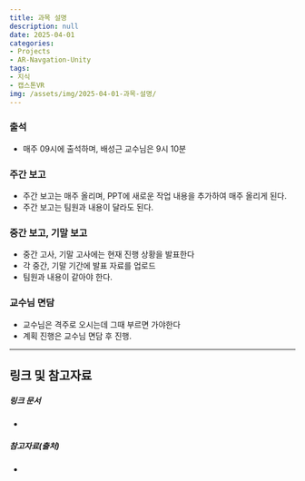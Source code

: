 ```yaml
---
title: 과목 설명
description: null
date: 2025-04-01
categories:
- Projects
- AR-Navgation-Unity
tags:
- 지식
- 캡스톤VR
img: /assets/img/2025-04-01-과목-설명/
---
```

### 출석
- 매주 09시에 출석하며, 배성근 교수님은 9시 10분

### 주간 보고
- 주간 보고는 매주 올리며, PPT에 새로운 작업 내용을 추가하여 매주 올리게 된다.
- 주간 보고는 팀원과 내용이 달라도 된다.

### 중간 보고, 기말 보고
- 중간 고사, 기말 고사에는 현재 진행 상황을 발표한다
- 각 중간, 기말 기간에 발표 자료를 업로드
- 팀원과 내용이 같아야 한다.

### 교수님 면담
- 교수님은 격주로 오시는데 그때 부르면 가야한다
- 계획 진행은 교수님 면담 후 진행.



---
## 링크 및 참고자료

##### 링크 문서
- 

##### 참고자료(출처)
- 



